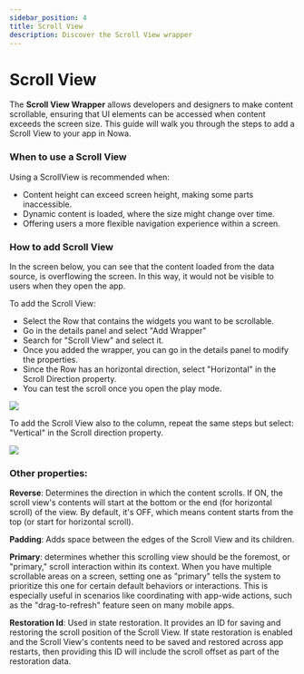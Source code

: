 ```yaml
---
sidebar_position: 4
title: Scroll View 
description: Discover the Scroll View wrapper
---
```


# Scroll View

The **Scroll View Wrapper** allows developers and designers to make content scrollable, ensuring that UI elements can be accessed when content exceeds the screen size. This guide will walk you through the steps to add a Scroll View to your app in Nowa.

### When to use a Scroll View
Using a ScrollView is recommended when:

- Content height can exceed screen height, making some parts inaccessible.
- Dynamic content is loaded, where the size might change over time.
- Offering users a more flexible navigation experience within a screen.

### How to add Scroll View
In the screen below, you can see that the content loaded from the data source, is overflowing the screen. In this way, it would not be visible to users when they open the app.

To add the Scroll View:
- Select the Row that contains the widgets you want to be scrollable.
- Go in the details panel and select "Add Wrapper"
- Search for "Scroll View" and select it.
- Once you added the wrapper, you can go in the details panel to modify the properties.
- Since the Row has an horizontal direction, select "Horizontal" in the Scroll Direction property.
- You can test the scroll once you open the play mode.

![](./img/scrollview1.gif)

To add the Scroll View also to the column, repeat the same steps but select: "Vertical" in the Scroll direction property.

![](./img/scrollview2.gif)

### Other properties:

**Reverse**: 
Determines the direction in which the content scrolls. If ON, the scroll view's contents will start at the bottom or the end (for horizontal scroll) of the view. By default, it's OFF, which means content starts from the top (or start for horizontal scroll).

**Padding**:
Adds space between the edges of the Scroll View and its children.

**Primary**:
determines whether this scrolling view should be the foremost, or "primary," scroll interaction within its context. When you have multiple scrollable areas on a screen, setting one as "primary" tells the system to prioritize this one for certain default behaviors or interactions. This is especially useful in scenarios like coordinating with app-wide actions, such as the "drag-to-refresh" feature seen on many mobile apps.

**Restoration Id**:
Used in state restoration. It provides an ID for saving and restoring the scroll position of the Scroll View. If state restoration is enabled and the Scroll View's contents need to be saved and restored across app restarts, then providing this ID will include the scroll offset as part of the restoration data.
